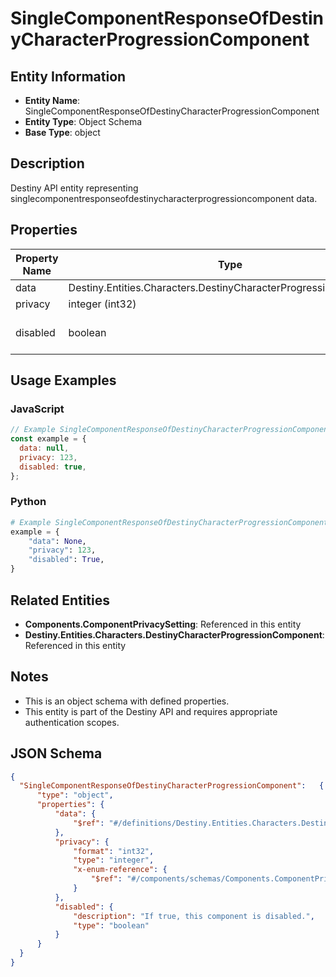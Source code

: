 # SingleComponentResponseOfDestinyCharacterProgressionComponent

## Entity Information
- **Entity Name**: SingleComponentResponseOfDestinyCharacterProgressionComponent
- **Entity Type**: Object Schema
- **Base Type**: object

## Description
Destiny API entity representing singlecomponentresponseofdestinycharacterprogressioncomponent data.

## Properties

| Property Name | Type | Description | Required |
|---------------|------|-------------|----------|
| data | Destiny.Entities.Characters.DestinyCharacterProgressionComponent |  | No |
| privacy | integer (int32) |  | No |
| disabled | boolean | If true, this component is disabled. | No |

## Usage Examples

### JavaScript
```javascript
// Example SingleComponentResponseOfDestinyCharacterProgressionComponent object
const example = {
  data: null,
  privacy: 123,
  disabled: true,
};
```

### Python
```python
# Example SingleComponentResponseOfDestinyCharacterProgressionComponent object
example = {
    "data": None,
    "privacy": 123,
    "disabled": True,
}
```

## Related Entities
- **Components.ComponentPrivacySetting**: Referenced in this entity
- **Destiny.Entities.Characters.DestinyCharacterProgressionComponent**: Referenced in this entity

## Notes
- This is an object schema with defined properties.
- This entity is part of the Destiny API and requires appropriate authentication scopes.

## JSON Schema
```json
{
  "SingleComponentResponseOfDestinyCharacterProgressionComponent":   {
      "type": "object",
      "properties": {
          "data": {
              "$ref": "#/definitions/Destiny.Entities.Characters.DestinyCharacterProgressionComponent"
          },
          "privacy": {
              "format": "int32",
              "type": "integer",
              "x-enum-reference": {
                  "$ref": "#/components/schemas/Components.ComponentPrivacySetting"
              }
          },
          "disabled": {
              "description": "If true, this component is disabled.",
              "type": "boolean"
          }
      }
  }
}
```
